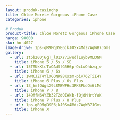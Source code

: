 ```yaml
---
layout: produk-casinghp
title: Chloe Moretz Gorgeous iPhone Case
categories: iphone

# Produk
product-title: Chloe Moretz Gorgeous iPhone Case
harga: 90000
sku: hn-4027
image-drive: 1ps-qR9MqDSE6jkJ0Sx4Mdz7AqWB7JGms
gallery:
  - url: 1t5b20Dj6gT_l01XY7IwudlLuyb9MLDNM
    title: iPhone 5 / 5s / SE
  - url: 15TMUkKtcTxOAdSfG5H6p-QcLwOhbzq_w
    title: iPhone 6 / 6s
  - url: 1wMCJZT4YlXGQNR9BKszm-piv762TiI4Y
    title: iPhone 6 Plus / 6s Plus
  - url: 13_hmfOWgsX9L8MBWPHu3RKSPbdOm6lMd
    title: iPhone 7 / 8
  - url: 149MfN64YZb32T2dOEAkb-fQjdMHrtYaK
    title: iPhone 7 Plus / 8 Plus
  - url: 1ps-qR9MqDSE6jkJ0Sx4Mdz7AqWB7JGms
    title: iPhone X
---
```


